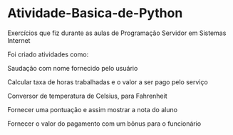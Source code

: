 # Atividade-Basica-de-Python
Exercícios que fiz durante as aulas de Programação Servidor em Sistemas Internet
<p> Foi criado atividades como: </p>
<p> Saudação com nome  fornecido pelo usuário
<p> Calcular taxa de horas trabalhadas e o valor a ser pago pelo serviço  </p>
<p> Conversor de temperatura de Celsius, para Fahrenheit  </p>
<p> Fornecer uma pontuação e assim mostrar a nota do aluno  </p>
<p> Fornecer o valor do pagamento com um bônus para o funcionário</p>
